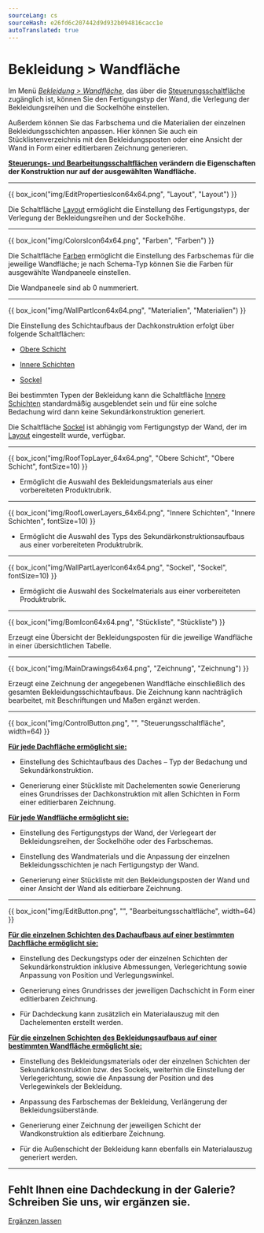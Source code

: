 ```yaml
---
sourceLang: cs
sourceHash: e26fd6c207442d9d932b094816cacc1e
autoTranslated: true
---
```


<h1>Bekleidung &gt; Wandfläche</h1>
<p>Im Menü <u><i>Bekleidung &gt; Wandfläche</i></u>, das über die <u>Steuerungsschaltfläche</u> zugänglich ist, können Sie den Fertigungstyp der Wand, die Verlegung der Bekleidungsreihen und die Sockelhöhe einstellen.</p>
<p>Außerdem können Sie das Farbschema und die Materialien der einzelnen Bekleidungsschichten anpassen. Hier können Sie auch ein Stücklistenverzeichnis mit den Bekleidungsposten oder eine Ansicht der Wand in Form einer editierbaren Zeichnung generieren.</p>
<p><b><u>Steuerungs- und Bearbeitungsschaltflächen</u> verändern die Eigenschaften der Konstruktion nur auf der ausgewählten Wandfläche.</b></p>

<hr class="main"> <!-- Vodorovná čára jako oddělovač sekce -->

<p>
{{ box_icon("img/EditPropertiesIcon64x64.png", "Layout", "Layout") }}
</p>
<p>Die Schaltfläche <u>Layout</u> ermöglicht die Einstellung des Fertigungstyps, der Verlegung der Bekleidungsreihen und der Sockelhöhe.</p>

<hr class="main"> <!-- Vodorovná čára jako oddělovač sekce -->

<p>
{{ box_icon("img/ColorsIcon64x64.png", "Farben", "Farben") }}
</p>
<p>Die Schaltfläche <u>Farben</u> ermöglicht die Einstellung des Farbschemas für die jeweilige Wandfläche; je nach Schema-Typ können Sie die Farben für ausgewählte Wandpaneele einstellen.</p>
<p>Die Wandpaneele sind ab 0 nummeriert.</p>

<hr class="main"> <!-- Vodorovná čára jako oddělovač sekce -->

{{ box_icon("img/WallPartIcon64x64.png", "Materialien", "Materialien") }}

<p>Die Einstellung des Schichtaufbaus der Dachkonstruktion erfolgt über folgende Schaltflächen:</p>

<ul>
  <li><p><u>Obere Schicht</u></p></li>
  <li><p><u>Innere Schichten</u></p></li>
  <li><p><u>Sockel</u></p></li>
</ul>

<p>
Bei bestimmten Typen der Bekleidung kann die Schaltfläche <u>Innere Schichten</u> standardmäßig ausgeblendet sein und für eine solche Bedachung wird dann keine Sekundärkonstruktion generiert.
</p>

<p>Die Schaltfläche <u>Sockel</u> ist abhängig vom Fertigungstyp der Wand, der im <u>Layout</u> eingestellt wurde, verfügbar.</p>

<hr> <!-- Vodorovná čára jako oddělovač sekce -->

{{ box_icon("img/RoofTopLayer_64x64.png", "Obere Schicht", "Obere Schicht", fontSize=10) }}
<ul>
  <li><p>Ermöglicht die Auswahl des Bekleidungsmaterials aus einer vorbereiteten Produktrubrik.</p></li>
</ul>

<hr> <!-- Vodorovná čára jako oddělovač sekce -->

{{ box_icon("img/RoofLowerLayers_64x64.png", "Innere Schichten", "Innere Schichten", fontSize=10) }}
<ul>
  <li><p>Ermöglicht die Auswahl des Typs des Sekundärkonstruktionsaufbaus aus einer vorbereiteten Produktrubrik.</p></li>
</ul>

<hr> <!-- Vodorovná čára jako oddělovač sekce -->

{{ box_icon("img/WallPartLayerIcon64x64.png", "Sockel", "Sockel", fontSize=10) }}
<ul>
  <li><p>Ermöglicht die Auswahl des Sockelmaterials aus einer vorbereiteten Produktrubrik.</p></li>
</ul>

<hr class="main"> <!-- Vodorovná čára jako oddělovač sekce -->

<p>
{{ box_icon("img/BomIcon64x64.png", "Stückliste", "Stückliste") }}
</p>
<p>Erzeugt eine Übersicht der Bekleidungsposten für die jeweilige Wandfläche in einer übersichtlichen Tabelle.</p>

<hr class="main"> <!-- Vodorovná čára jako oddělovač sekce -->

<p>
{{ box_icon("img/MainDrawings64x64.png", "Zeichnung", "Zeichnung") }}
</p>
<p>Erzeugt eine Zeichnung der angegebenen Wandfläche einschließlich des gesamten Bekleidungsschichtaufbaus. Die Zeichnung kann nachträglich bearbeitet, mit Beschriftungen und Maßen ergänzt werden.</p>

<hr class="main"> <!-- Vodorovná čára jako oddělovač sekce -->

<p>
{{ box_icon("img/ControlButton.png", "", "Steuerungsschaltfläche", width=64) }}
</p>

<p><b><u>Für jede Dachfläche ermöglicht sie:</u></b></p>
<ul>
  <li><p>Einstellung des Schichtaufbaus des Daches – Typ der Bedachung und Sekundärkonstruktion.</p></li>
  <li><p>Generierung einer Stückliste mit Dachelementen sowie Generierung eines Grundrisses der Dachkonstruktion mit allen Schichten in Form einer editierbaren Zeichnung.</p></li>
</ul>

<p><b><u>Für jede Wandfläche ermöglicht sie:</u></b></p>
<ul>
<li><p>Einstellung des Fertigungstyps der Wand, der Verlegeart der Bekleidungsreihen, der Sockelhöhe oder des Farbschemas.</p></li>
<li><p>Einstellung des Wandmaterials und die Anpassung der einzelnen Bekleidungsschichten je nach Fertigungstyp der Wand.</p></li>
<li><p>Generierung einer Stückliste mit den Bekleidungsposten der Wand und einer Ansicht der Wand als editierbare Zeichnung.</p></li>
</ul>

<hr class="main"> <!-- Vodorovná čára jako oddělovač sekce -->

<p>
{{ box_icon("img/EditButton.png", "", "Bearbeitungsschaltfläche", width=64) }}
</p>

<p><b><u>Für die einzelnen Schichten des Dachaufbaus auf einer bestimmten Dachfläche ermöglicht sie:</u></b></p>
<ul>
  <li><p>Einstellung des Deckungstyps oder der einzelnen Schichten der Sekundärkonstruktion inklusive Abmessungen, Verlegerichtung sowie Anpassung von Position und Verlegungswinkel.</p></li>
  <li><p>Generierung eines Grundrisses der jeweiligen Dachschicht in Form einer editierbaren Zeichnung.</p></li>
  <li><p>Für Dachdeckung kann zusätzlich ein Materialauszug mit den Dachelementen erstellt werden.</p></li>
</ul>

<p><b><u>Für die einzelnen Schichten des Bekleidungsaufbaus auf einer bestimmten Wandfläche ermöglicht sie:</u></b></p>
<ul>
<li><p>Einstellung des Bekleidungsmaterials oder der einzelnen Schichten der Sekundärkonstruktion bzw. des Sockels, weiterhin die Einstellung der Verlegerichtung, sowie die Anpassung der Position und des Verlegewinkels der Bekleidung.</p></li>
<li><p>Anpassung des Farbschemas der Bekleidung, Verlängerung der Bekleidungsüberstände.</p></li> 
<li><p>Generierung einer Zeichnung der jeweiligen Schicht der Wandkonstruktion als editierbare Zeichnung.</p></li>
<li><p>Für die Außenschicht der Bekleidung kann ebenfalls ein Materialauszug generiert werden.</p></li>
</ul>

<hr class="main"> <!-- Vodorovná čára jako oddělovač sekce -->

<h2>Fehlt Ihnen eine Dachdeckung in der Galerie? Schreiben Sie uns, wir ergänzen sie.</h2>
<a href="mailto:jiri.podval@histruct.com?subject=Anfrage zum HiStruct Gebäudekonfigurator" class="btn">
  Ergänzen lassen
</a>

<!-- product: HiStruct Building Configurator -->